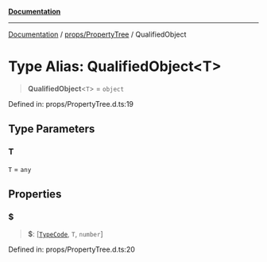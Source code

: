 [**Documentation**](../../../index.md)

***

[Documentation](../../../index.md) / [props/PropertyTree](../index.md) / QualifiedObject

# Type Alias: QualifiedObject\<T\>

> **QualifiedObject**\<`T`\> = `object`

Defined in: props/PropertyTree.d.ts:19

## Type Parameters

### T

`T` = `any`

## Properties

### $

> **$**: \[[`TypeCode`](../enumerations/TypeCode.md), `T`, `number`\]

Defined in: props/PropertyTree.d.ts:20
